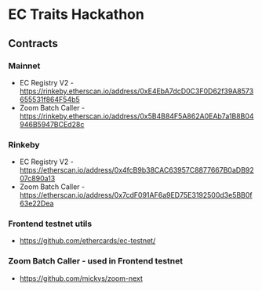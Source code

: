 # EC Traits Hackathon

## Contracts
### Mainnet
- EC Registry V2 - https://rinkeby.etherscan.io/address/0xE4EbA7dcD0C3F0D62f39A8573655531f864F54b5
- Zoom Batch Caller - https://rinkeby.etherscan.io/address/0x5B4B84F5A862A0EAb7a1B8B04946B5947BCEd28c


### Rinkeby
- EC Registry V2 - https://etherscan.io/address/0x4fcB9b38CAC63957C8877667B0aDB9207c890a13
- Zoom Batch Caller - https://etherscan.io/address/0x7cdF091AF6a9ED75E3192500d3e5BB0f63e22Dea


### Frontend testnet utils
- https://github.com/ethercards/ec-testnet/


### Zoom Batch Caller - used in Frontend testnet
- https://github.com/mickys/zoom-next
